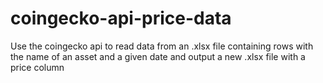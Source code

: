 # coingecko-api-price-data
Use the coingecko api to read data from an .xlsx file containing rows with the name of an asset and a given date and output a new .xlsx file with a price column
